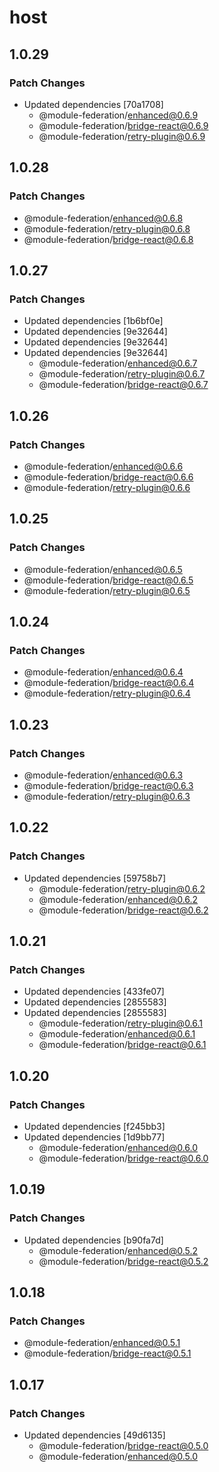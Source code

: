 # host

## 1.0.29

### Patch Changes

- Updated dependencies [70a1708]
  - @module-federation/enhanced@0.6.9
  - @module-federation/bridge-react@0.6.9
  - @module-federation/retry-plugin@0.6.9

## 1.0.28

### Patch Changes

- @module-federation/enhanced@0.6.8
- @module-federation/retry-plugin@0.6.8
- @module-federation/bridge-react@0.6.8

## 1.0.27

### Patch Changes

- Updated dependencies [1b6bf0e]
- Updated dependencies [9e32644]
- Updated dependencies [9e32644]
- Updated dependencies [9e32644]
  - @module-federation/enhanced@0.6.7
  - @module-federation/retry-plugin@0.6.7
  - @module-federation/bridge-react@0.6.7

## 1.0.26

### Patch Changes

- @module-federation/enhanced@0.6.6
- @module-federation/bridge-react@0.6.6
- @module-federation/retry-plugin@0.6.6

## 1.0.25

### Patch Changes

- @module-federation/enhanced@0.6.5
- @module-federation/bridge-react@0.6.5
- @module-federation/retry-plugin@0.6.5

## 1.0.24

### Patch Changes

- @module-federation/enhanced@0.6.4
- @module-federation/bridge-react@0.6.4
- @module-federation/retry-plugin@0.6.4

## 1.0.23

### Patch Changes

- @module-federation/enhanced@0.6.3
- @module-federation/bridge-react@0.6.3
- @module-federation/retry-plugin@0.6.3

## 1.0.22

### Patch Changes

- Updated dependencies [59758b7]
  - @module-federation/retry-plugin@0.6.2
  - @module-federation/enhanced@0.6.2
  - @module-federation/bridge-react@0.6.2

## 1.0.21

### Patch Changes

- Updated dependencies [433fe07]
- Updated dependencies [2855583]
- Updated dependencies [2855583]
  - @module-federation/retry-plugin@0.6.1
  - @module-federation/enhanced@0.6.1
  - @module-federation/bridge-react@0.6.1

## 1.0.20

### Patch Changes

- Updated dependencies [f245bb3]
- Updated dependencies [1d9bb77]
  - @module-federation/enhanced@0.6.0
  - @module-federation/bridge-react@0.6.0

## 1.0.19

### Patch Changes

- Updated dependencies [b90fa7d]
  - @module-federation/enhanced@0.5.2
  - @module-federation/bridge-react@0.5.2

## 1.0.18

### Patch Changes

- @module-federation/enhanced@0.5.1
- @module-federation/bridge-react@0.5.1

## 1.0.17

### Patch Changes

- Updated dependencies [49d6135]
  - @module-federation/bridge-react@0.5.0
  - @module-federation/enhanced@0.5.0
